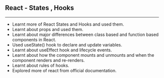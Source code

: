 ## React - States , Hooks

<hr>

- Learnt more of React States and Hooks and used them.
- Learnt about props and used them.
- Learnt about major differences between class based and function based components in React.
- Used useState() hook to declare and update variables.
- Learnt about useEffect hook and lifecycle events.
- Learnt about how the component mounts and unmounts and when the component renders and re-renders.
- Learnt about rules of hooks.
- Explored more of react from official documentation.
